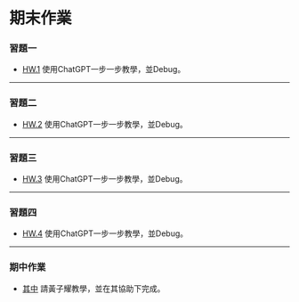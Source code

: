 # 期末作業
### 習題一 
  * [HW.1](https://github.com/1100jimjim/_ws/blob/master/oakMe.js)
    使用ChatGPT一步一步教學，並Debug。  
---
### 習題二
  * [HW.2](https://github.com/1100jimjim/_ws/tree/master/HW2)
    使用ChatGPT一步一步教學，並Debug。  
---
### 習題三 
  * [HW.3](https://github.com/1100jimjim/_ws/tree/master/HW3)
    使用ChatGPT一步一步教學，並Debug。  
  ---
### 習題四 
  * [HW.4](https://github.com/1100jimjim/_ws/tree/master/HW4)
    使用ChatGPT一步一步教學，並Debug。  
  ---
### 期中作業 
  * [其中](https://github.com/1100jimjim/_ws/tree/master/%E6%9C%9F%E4%B8%AD)
    請黃子耀教學，並在其協助下完成。  
